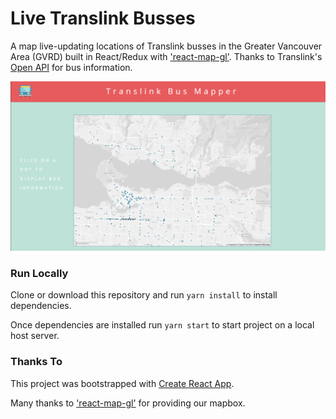 # Live Translink Busses

A map live-updating locations of Translink busses in the Greater Vancouver Area (GVRD) built in React/Redux with ['react-map-gl'](https://github.com/uber/react-map-gl). Thanks to Translink's [Open API](https://developer.translink.ca/) for bus information.

![demo](https://github.com/annieng/translink-bus-map/blob/master/public/images/demo-shot.png)

### Run Locally

Clone or download this repository and run `yarn install` to install dependencies.

Once dependencies are installed run `yarn start` to start project on a local host server.


### Thanks To

This project was bootstrapped with [Create React App](https://github.com/facebookincubator/create-react-app).

Many thanks to ['react-map-gl'](https://github.com/uber/react-map-gl) for providing our mapbox.

